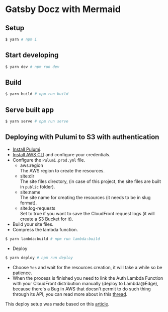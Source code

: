 # Gatsby Docz with Mermaid

## Setup

```sh
$ yarn # npm i
```

## Start developing

```sh
$ yarn dev # npm run dev
```

## Build

```sh
$ yarn build # npm run build
```

## Serve built app

```sh
$ yarn serve # npm run serve
```

## Deploying with Pulumi to S3 with authentication

- [Install Pulumi](https://www.pulumi.com/docs/get-started/install/).
- [Install AWS CLI](https://docs.aws.amazon.com/cli/latest/userguide/cli-chap-install.html) and configure your credentials. 
- Configure the `Pulumi.prod.yml` file.  
  - aws:region  
    The AWS region to create the resources. 
  - site:dir  
    The site files directory, (in case of this project, the site files are built in `public` folder).
  - site:name  
    The site name for creating the resources (it needs to be in slug format).
  - site:log-requests  
    Set to true if you want to save the CloudFront request logs (it will create a S3 Bucket for it).
- Build your site files.  
- Compress the lambda function.  

```sh
$ yarn lambda:build # npm run lambda:build
```

- Deploy

```sh
$ yarn deploy # npm run deploy
```

- Choose `Yes` and wait for the resources creation, it will take a while so be patience.
- When the process is finished you need to link the Auth Lambda Function with your CloudFront distribution manually (deploy to Lambda@Edge), because there's a Bug in AWS that doesn't permit to do such thing through its API, you can read more about in this [thread](https://forums.aws.amazon.com/thread.jspa?messageID=925495).

This deploy setup was made based on this [article](https://douglasduhaime.com/posts/s3-lambda-auth.html). 
